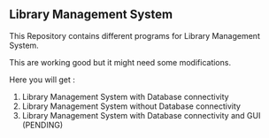 ## Library Management System

This Repository contains different programs for Library Management System.

This are working good but it might need some modifications.

Here you will get : 
1. Library Management System with Database connectivity
2. Library Management System without Database connectivity
3. Library Management System with Database connectivity and GUI (PENDING)
